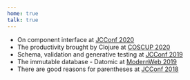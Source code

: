 ```yaml
---
home: true
talk: true
---
```

- On component interface at [JCConf 2020](https://jcconf.tw/2020/)
- The productivity brought by Clojure at [COSCUP 2020](https://coscup.org/2020/zh-TW/agenda/CFSTWL)
- Schema, validation and generative testing at [JCConf 2019](https://jcconf.tw/2019/)
- The immutable database - Datomic at [ModernWeb 2019](https://modernweb.tw/2019/index.html)
- There are good reasons for parentheses at [JCConf 2018](https://jcconf.tw/2018/)

